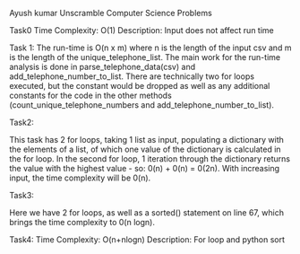 Ayush kumar
Unscramble Computer Science Problems

Task0
Time Complexity: O(1)
Description: Input does not affect run time

Task 1:
The run-time is O(n x m) where n is the length of the input csv and m is the length of the unique_telephone_list. 
The main work for the run-time analysis is done in parse_telephone_data(csv) and add_telephone_number_to_list. 
There are technically two for loops executed, 
but the constant would be dropped as well as any additional constants for 
the code in the other methods (count_unique_telephone_numbers and add_telephone_number_to_list).


Task2:

This task has 2 for loops, taking 1 list as input, populating a dictionary with the
elements of a list, of which one value of the dictionary is calculated in the
for loop. In the second for loop, 1 iteration through the dictionary returns
the value with the highest value - so: 0(n) + 0(n) = 0(2n). With increasing input,
the time complexity will be 0(n).

Task3:

Here we have 2 for loops, as well as a sorted() statement on line 67,
which brings the time complexity to 0(n logn).


Task4:
Time Complexity: O(n+nlogn)
Description: For loop and python sort